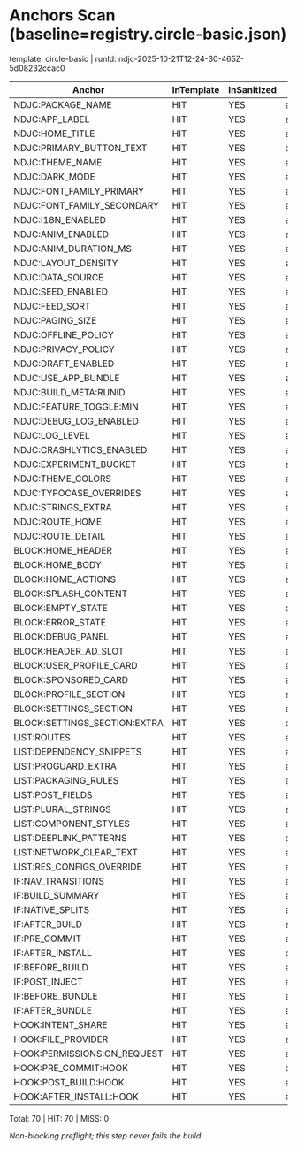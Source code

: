 # Anchors Scan (baseline=registry.circle-basic.json)

template: circle-basic | runId: ndjc-2025-10-21T12-24-30-465Z-5d08232ccac0

| Anchor | InTemplate | InSanitized | File |
|---|---|---|---|
| NDJC:PACKAGE_NAME | HIT | YES | app/build.gradle |
| NDJC:APP_LABEL | HIT | YES | app/src/main/res/values/strings.xml |
| NDJC:HOME_TITLE | HIT | YES | app/src/main/res/values/strings.xml |
| NDJC:PRIMARY_BUTTON_TEXT | HIT | YES | app/src/main/res/values/strings.xml |
| NDJC:THEME_NAME | HIT | YES | app/src/main/res/values/strings.xml |
| NDJC:DARK_MODE | HIT | YES | app/src/main/res/values/themes.xml |
| NDJC:FONT_FAMILY_PRIMARY | HIT | YES | app/src/main/res/values/strings.xml |
| NDJC:FONT_FAMILY_SECONDARY | HIT | YES | app/src/main/res/values/strings.xml |
| NDJC:I18N_ENABLED | HIT | YES | app/src/main/res/values/strings.xml |
| NDJC:ANIM_ENABLED | HIT | YES | app/src/main/res/values/strings.xml |
| NDJC:ANIM_DURATION_MS | HIT | YES | app/src/main/res/values/strings.xml |
| NDJC:LAYOUT_DENSITY | HIT | YES | app/src/main/res/values/strings.xml |
| NDJC:DATA_SOURCE | HIT | YES | app/src/main/res/values/strings.xml |
| NDJC:SEED_ENABLED | HIT | YES | app/src/main/res/values/strings.xml |
| NDJC:FEED_SORT | HIT | YES | app/src/main/res/values/strings.xml |
| NDJC:PAGING_SIZE | HIT | YES | app/src/main/res/values/strings.xml |
| NDJC:OFFLINE_POLICY | HIT | YES | app/src/main/res/values/strings.xml |
| NDJC:PRIVACY_POLICY | HIT | YES | app/src/main/res/values/strings.xml |
| NDJC:DRAFT_ENABLED | HIT | YES | app/src/main/res/values/strings.xml |
| NDJC:USE_APP_BUNDLE | HIT | YES | app/build.gradle |
| NDJC:BUILD_META:RUNID | HIT | YES | app/src/main/res/values/strings.xml |
| NDJC:FEATURE_TOGGLE:MIN | HIT | YES | app/src/main/res/values/strings.xml |
| NDJC:DEBUG_LOG_ENABLED | HIT | YES | app/build.gradle |
| NDJC:LOG_LEVEL | HIT | YES | app/build.gradle |
| NDJC:CRASHLYTICS_ENABLED | HIT | YES | app/src/main/res/values/strings.xml |
| NDJC:EXPERIMENT_BUCKET | HIT | YES | app/src/main/res/values/strings.xml |
| NDJC:THEME_COLORS | HIT | YES | app/src/main/res/values/themes_overrides.xml |
| NDJC:TYPOCASE_OVERRIDES | HIT | YES | app/src/main/res/values/themes_overrides.xml |
| NDJC:STRINGS_EXTRA | HIT | YES | app/src/main/res/values/strings.xml |
| NDJC:ROUTE_HOME | HIT | YES | app/src/main/java/com/ndjc/app/navigation/NavGraph.kt |
| NDJC:ROUTE_DETAIL | HIT | YES | app/src/main/java/com/ndjc/app/navigation/NavGraph.kt |
| BLOCK:HOME_HEADER | HIT | YES | app/src/main/java/com/ndjc/app/MainActivity.kt |
| BLOCK:HOME_BODY | HIT | YES | app/src/main/java/com/ndjc/app/MainActivity.kt |
| BLOCK:HOME_ACTIONS | HIT | YES | app/src/main/java/com/ndjc/app/MainActivity.kt |
| BLOCK:SPLASH_CONTENT | HIT | YES | app/src/main/java/com/ndjc/app/ui/screens/SplashScreen.kt |
| BLOCK:EMPTY_STATE | HIT | YES | app/src/main/java/com/ndjc/app/MainActivity.kt |
| BLOCK:ERROR_STATE | HIT | YES | app/src/main/java/com/ndjc/app/MainActivity.kt |
| BLOCK:DEBUG_PANEL | HIT | YES | app/src/main/java/com/ndjc/app/MainActivity.kt |
| BLOCK:HEADER_AD_SLOT | HIT | YES | app/src/main/java/com/ndjc/app/ui/screens/HomeScreen.kt |
| BLOCK:USER_PROFILE_CARD | HIT | YES | app/src/main/java/com/ndjc/app/ui/screens/ProfileScreen.kt |
| BLOCK:SPONSORED_CARD | HIT | YES | app/src/main/java/com/ndjc/app/feature/feed/ui/FeedItem.kt |
| BLOCK:PROFILE_SECTION | HIT | YES | app/src/main/java/com/ndjc/app/ui/screens/ProfileScreen.kt |
| BLOCK:SETTINGS_SECTION | HIT | YES | app/src/main/java/com/ndjc/app/ui/screens/SettingsScreen.kt |
| BLOCK:SETTINGS_SECTION:EXTRA | HIT | YES | app/src/main/java/com/ndjc/app/ui/screens/SettingsScreen.kt |
| LIST:ROUTES | HIT | YES | app/src/main/java/com/ndjc/app/navigation/NavGraph.kt |
| LIST:DEPENDENCY_SNIPPETS | HIT | YES | app/build.gradle |
| LIST:PROGUARD_EXTRA | HIT | YES | app/build.gradle |
| LIST:PACKAGING_RULES | HIT | YES | app/build.gradle |
| LIST:POST_FIELDS | HIT | YES | app/src/main/java/com/ndjc/app/ui/screens/HomeScreen.kt |
| LIST:PLURAL_STRINGS | HIT | YES | app/src/main/res/values/plurals.xml |
| LIST:COMPONENT_STYLES | HIT | YES | app/src/main/res/values/arrays.xml |
| LIST:DEEPLINK_PATTERNS | HIT | YES | app/src/main/AndroidManifest.xml |
| LIST:NETWORK_CLEAR_TEXT | HIT | YES | app/src/main/res/xml/network_security_config.xml |
| LIST:RES_CONFIGS_OVERRIDE | HIT | YES | app/build.gradle |
| IF:NAV_TRANSITIONS | HIT | YES | app/src/main/java/com/ndjc/app/navigation/NavGraph.kt |
| IF:BUILD_SUMMARY | HIT | YES | app/build.gradle |
| IF:NATIVE_SPLITS | HIT | YES | app/build.gradle |
| IF:AFTER_BUILD | HIT | YES | app/build.gradle |
| IF:PRE_COMMIT | HIT | YES | app/build.gradle |
| IF:AFTER_INSTALL | HIT | YES | app/src/main/java/com/ndjc/app/MainActivity.kt |
| IF:BEFORE_BUILD | HIT | YES | app/build.gradle |
| IF:POST_INJECT | HIT | YES | app/build.gradle |
| IF:BEFORE_BUNDLE | HIT | YES | app/build.gradle |
| IF:AFTER_BUNDLE | HIT | YES | app/build.gradle |
| HOOK:INTENT_SHARE | HIT | YES | app/src/main/AndroidManifest.xml |
| HOOK:FILE_PROVIDER | HIT | YES | app/src/main/AndroidManifest.xml |
| HOOK:PERMISSIONS:ON_REQUEST | HIT | YES | app/src/main/AndroidManifest.xml |
| HOOK:PRE_COMMIT:HOOK | HIT | YES | app/build.gradle |
| HOOK:POST_BUILD:HOOK | HIT | YES | app/build.gradle |
| HOOK:AFTER_INSTALL:HOOK | HIT | YES | app/build.gradle |

Total: 70 | HIT: 70 | MISS: 0

_Non-blocking preflight; this step never fails the build._
